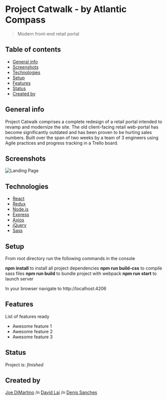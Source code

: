 # Project Catwalk - by Atlantic Compass

> Modern front-end retail portal

## Table of contents

- [General info](#general-info)
- [Screenshots](#screenshots)
- [Technologies](#technologies)
- [Setup](#setup)
- [Features](#features)
- [Status](#status)
- [Created by](#created-by)

## General info

Project Catwalk comprises a complete redesign of a retail portal intended to revamp and modernize the site. The old client-facing retail web-portal has become significantly outdated and has been proven to be hurting sales numbers.
Built over the span of two weeks by a team of 3 engineers using Agile practices and progress tracking in a Trello board.

## Screenshots

![Landing Page](./dist/attributes/landing-page.gif)

## Technologies

- [React](https://reactjs.org/)
- [Redux](https://redux.js.org/)
- [Node.js](https://nodejs.dev/)
- [Express](https://expressjs.com/)
- [Axios](https://github.com/axios/axios)
- [jQuery](https://jquery.com/)
- [Sass](https://sass-lang.com/)

## Setup

From root directory run the following commands in the console

**npm install** to install all project dependencies
**npm run build-css** to compile sass files
**npm run build** to bundle project with webpack
**npm run start** to launch server

In your browser navigate to http://localhost:4206

## Features

List of features ready

- Awesome feature 1
- Awesome feature 2
- Awesome feature 3

## Status

Project is: _finished_

## Created by

[Joe DiMartino](https://github.com/Joed11) /n
[David Lai](https://github.com/punkvidi) /n
[Denis Sanches](https://github.com/efir-tractatus)
